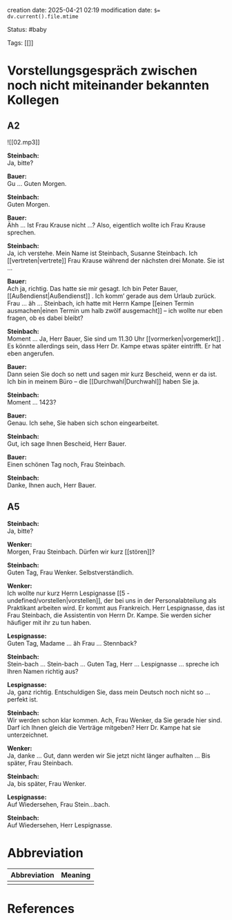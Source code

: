 creation date: 2025-04-21 02:19
modification date: `$= dv.current().file.mtime`

Status: #baby 

Tags: [[]]

# Vorstellungsgespräch zwischen noch nicht miteinander bekannten Kollegen

## A2

![[02.mp3]]

**Steinbach:**  
Ja, bitte?

**Bauer:**  
Gu ... Guten Morgen.

**Steinbach:**  
Guten Morgen.

**Bauer:**  
Ähh ... Ist Frau Krause nicht ...? Also, eigentlich wollte ich Frau Krause sprechen.

**Steinbach:**  
Ja, ich verstehe. Mein Name ist Steinbach, Susanne Steinbach. Ich [[vertreten|vertrete]]  Frau Krause während der nächsten drei Monate. Sie ist ...

**Bauer:**  
Ach ja, richtig. Das hatte sie mir gesagt. Ich bin Peter Bauer, [[Außendienst|Außendienst]] . Ich komm’ gerade aus dem Urlaub zurück. Frau ... äh ... Steinbach, ich hatte mit Herrn Kampe [[einen Termin ausmachen|einen Termin um halb zwölf ausgemacht]]  – ich wollte nur eben fragen, ob es dabei bleibt?

**Steinbach:**  
Moment ... Ja, Herr Bauer, Sie sind um 11.30 Uhr [[vormerken|vorgemerkt]] . Es könnte allerdings sein, dass Herr Dr. Kampe etwas später eintrifft. Er hat eben angerufen.

**Bauer:**  
Dann seien Sie doch so nett und sagen mir kurz Bescheid, wenn er da ist. Ich bin in meinem Büro – die [[Durchwahl|Durchwahl]]  haben Sie ja.

**Steinbach:**  
Moment ... 1423?

**Bauer:**  
Genau. Ich sehe, Sie haben sich schon eingearbeitet.

**Steinbach:**  
Gut, ich sage Ihnen Bescheid, Herr Bauer.

**Bauer:**  
Einen schönen Tag noch, Frau Steinbach.

**Steinbach:**  
Danke, Ihnen auch, Herr Bauer.

## A5

**Steinbach:**  
Ja, bitte?

**Wenker:**  
Morgen, Frau Steinbach. Dürfen wir kurz [[stören]]?

**Steinbach:**  
Guten Tag, Frau Wenker. Selbstverständlich.

**Wenker:**  
Ich wollte nur kurz Herrn Lespignasse [[5 - undefined/vorstellen|vorstellen]], der bei uns in der Personalabteilung als Praktikant arbeiten wird. Er kommt aus Frankreich. Herr Lespignasse, das ist Frau Steinbach, die Assistentin von Herrn Dr. Kampe. Sie werden sicher häufiger mit ihr zu tun haben.

**Lespignasse:**  
Guten Tag, Madame ... äh Frau ... Stennback?

**Steinbach:**  
Stein-bach ... Stein-bach ... Guten Tag, Herr ... Lespignasse ... spreche ich Ihren Namen richtig aus?

**Lespignasse:**  
Ja, ganz richtig. Entschuldigen Sie, dass mein Deutsch noch nicht so ... perfekt ist.

**Steinbach:**  
Wir werden schon klar kommen. Ach, Frau Wenker, da Sie gerade hier sind. Darf ich Ihnen gleich die Verträge mitgeben? Herr Dr. Kampe hat sie unterzeichnet.

**Wenker:**  
Ja, danke ... Gut, dann werden wir Sie jetzt nicht länger aufhalten ... Bis später, Frau Steinbach.

**Steinbach:**  
Ja, bis später, Frau Wenker.

**Lespignasse:**  
Auf Wiedersehen, Frau Stein...bach.

**Steinbach:**  
Auf Wiedersehen, Herr Lespignasse.








# Abbreviation

| Abbreviation | Meaning |
| ------------ | ------- |
|              |         |


# References